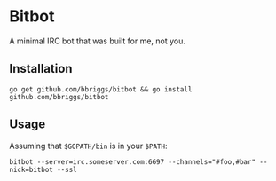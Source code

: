 # Bitbot

A minimal IRC bot that was built for me, not you.

## Installation

`go get github.com/bbriggs/bitbot && go install github.com/bbriggs/bitbot`

## Usage

Assuming that `$GOPATH/bin` is in your `$PATH`: 

```
bitbot --server=irc.someserver.com:6697 --channels="#foo,#bar" --nick=bitbot --ssl
```
